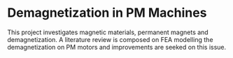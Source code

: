 # Demagnetization in PM Machines
 This project investigates magnetic materials, permanent magnets and demagnetization. A literature review is composed on FEA modelling the demagnetization on PM motors and improvements are seeked on this issue.
